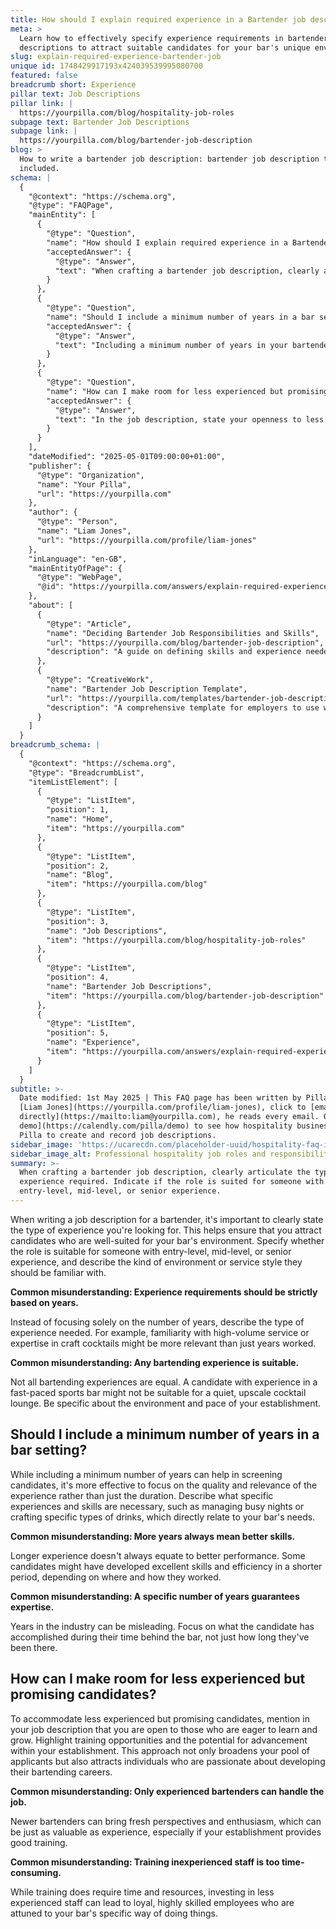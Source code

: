 ```yaml
---
title: How should I explain required experience in a Bartender job description?
meta: >
  Learn how to effectively specify experience requirements in bartender job
  descriptions to attract suitable candidates for your bar's unique environment.
slug: explain-required-experience-bartender-job
unique id: 1748429917193x424039539995080700
featured: false
breadcrumb short: Experience
pillar text: Job Descriptions
pillar link: |
  https://yourpilla.com/blog/hospitality-job-roles
subpage text: Bartender Job Descriptions
subpage link: |
  https://yourpilla.com/blog/bartender-job-description
blog: >
  How to write a bartender job description: bartender job description template
  included.
schema: |
  {
    "@context": "https://schema.org",
    "@type": "FAQPage",
    "mainEntity": [
      {
        "@type": "Question",
        "name": "How should I explain required experience in a Bartender job description?",
        "acceptedAnswer": {
          "@type": "Answer",
          "text": "When crafting a bartender job description, clearly articulate the type of experience required. Indicate if the role is suited for someone with entry-level, mid-level, or senior experience. Describe the necessary familiarity with the bar's environment and service style, such as high-volume service or expertise in crafting cocktails, rather than focusing solely on the number of years."
        }
      },
      {
        "@type": "Question",
        "name": "Should I include a minimum number of years in a bar setting?",
        "acceptedAnswer": {
          "@type": "Answer",
          "text": "Including a minimum number of years in your bartender job description can aid in screening candidates, but it is more beneficial to focus on the quality and relevance of their experience. Specify the types of experiences and skills important for the role, such as ability to manage busy services or specialise in certain drink preparations, that align with your establishment's needs."
        }
      },
      {
        "@type": "Question",
        "name": "How can I make room for less experienced but promising candidates?",
        "acceptedAnswer": {
          "@type": "Answer",
          "text": "In the job description, state your openness to less experienced but eager candidates. Highlight possible training opportunities and prospects for career advancement within your establishment. This strategy not only widens your applicant pool but also attracts individuals keen on honing their bartending skills."
        }
      }
    ],
    "dateModified": "2025-05-01T09:00:00+01:00",
    "publisher": {
      "@type": "Organization",
      "name": "Your Pilla",
      "url": "https://yourpilla.com"
    },
    "author": {
      "@type": "Person",
      "name": "Liam Jones",
      "url": "https://yourpilla.com/profile/liam-jones"
    },
    "inLanguage": "en-GB",
    "mainEntityOfPage": {
      "@type": "WebPage",
      "@id": "https://yourpilla.com/answers/explain-required-experience-bartender-job"
    },
    "about": [
      {
        "@type": "Article",
        "name": "Deciding Bartender Job Responsibilities and Skills",
        "url": "https://yourpilla.com/blog/bartender-job-description",
        "description": "A guide on defining skills and experience needed for a Bartender, helping employers draft effective job descriptions."
      },
      {
        "@type": "CreativeWork",
        "name": "Bartender Job Description Template",
        "url": "https://yourpilla.com/templates/bartender-job-description",
        "description": "A comprehensive template for employers to use when creating job descriptions for bartender positions."
      }
    ]
  }
breadcrumb_schema: |
  {
    "@context": "https://schema.org",
    "@type": "BreadcrumbList",
    "itemListElement": [
      {
        "@type": "ListItem",
        "position": 1,
        "name": "Home",
        "item": "https://yourpilla.com"
      },
      {
        "@type": "ListItem",
        "position": 2,
        "name": "Blog",
        "item": "https://yourpilla.com/blog"
      },
      {
        "@type": "ListItem",
        "position": 3,
        "name": "Job Descriptions",
        "item": "https://yourpilla.com/blog/hospitality-job-roles"
      },
      {
        "@type": "ListItem",
        "position": 4,
        "name": "Bartender Job Descriptions",
        "item": "https://yourpilla.com/blog/bartender-job-description"
      },
      {
        "@type": "ListItem",
        "position": 5,
        "name": "Experience",
        "item": "https://yourpilla.com/answers/explain-required-experience-bartender-job"
      }
    ]
  }
subtitle: >-
  Date modified: 1st May 2025 | This FAQ page has been written by Pilla Founder,
  [Liam Jones](https://yourpilla.com/profile/liam-jones), click to [email Liam
  directly](https://mailto:liam@yourpilla.com), he reads every email. Or [book a
  demo](https://calendly.com/pilla/demo) to see how hospitality businesses use
  Pilla to create and record job descriptions.
sidebar_image: 'https://ucarecdn.com/placeholder-uuid/hospitality-faq-image.jpg'
sidebar_image_alt: Professional hospitality job roles and responsibilities
summary: >-
  When crafting a bartender job description, clearly articulate the type of
  experience required. Indicate if the role is suited for someone with
  entry-level, mid-level, or senior experience.
---
```

When writing a job description for a bartender, it's important to clearly state the type of experience you're looking for. This helps ensure that you attract candidates who are well-suited for your bar's environment. Specify whether the role is suitable for someone with entry-level, mid-level, or senior experience, and describe the kind of environment or service style they should be familiar with.

**Common misunderstanding: Experience requirements should be strictly based on years.**

Instead of focusing solely on the number of years, describe the type of experience needed. For example, familiarity with high-volume service or expertise in craft cocktails might be more relevant than just years worked.

**Common misunderstanding: Any bartending experience is suitable.**

Not all bartending experiences are equal. A candidate with experience in a fast-paced sports bar might not be suitable for a quiet, upscale cocktail lounge. Be specific about the environment and pace of your establishment.

## Should I include a minimum number of years in a bar setting?

While including a minimum number of years can help in screening candidates, it's more effective to focus on the quality and relevance of the experience rather than just the duration. Describe what specific experiences and skills are necessary, such as managing busy nights or crafting specific types of drinks, which directly relate to your bar's needs.

**Common misunderstanding: More years always mean better skills.**

Longer experience doesn't always equate to better performance. Some candidates might have developed excellent skills and efficiency in a shorter period, depending on where and how they worked.

**Common misunderstanding: A specific number of years guarantees expertise.**

Years in the industry can be misleading. Focus on what the candidate has accomplished during their time behind the bar, not just how long they've been there.

## How can I make room for less experienced but promising candidates?

To accommodate less experienced but promising candidates, mention in your job description that you are open to those who are eager to learn and grow. Highlight training opportunities and the potential for advancement within your establishment. This approach not only broadens your pool of applicants but also attracts individuals who are passionate about developing their bartending careers.

**Common misunderstanding: Only experienced bartenders can handle the job.**

Newer bartenders can bring fresh perspectives and enthusiasm, which can be just as valuable as experience, especially if your establishment provides good training.

**Common misunderstanding: Training inexperienced staff is too time-consuming.**

While training does require time and resources, investing in less experienced staff can lead to loyal, highly skilled employees who are attuned to your bar's specific way of doing things.
